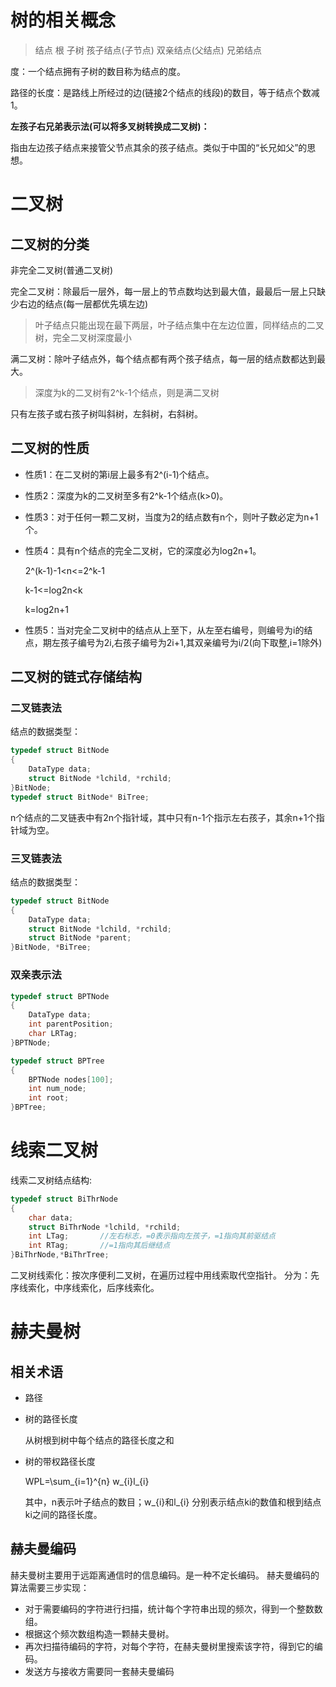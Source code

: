 # 树的相关概念
>结点 根 子树 孩子结点(子节点) 双亲结点(父结点) 兄弟结点

度：一个结点拥有子树的数目称为结点的度。

路径的长度：是路线上所经过的边(链接2个结点的线段)的数目，等于结点个数减1。

**左孩子右兄弟表示法(可以将多叉树转换成二叉树)：**

指由左边孩子结点来接管父节点其余的孩子结点。类似于中国的“长兄如父”的思想。

# 二叉树
## 二叉树的分类
非完全二叉树(普通二叉树)

完全二叉树：除最后一层外，每一层上的节点数均达到最大值，最最后一层上只缺少右边的结点(每一层都优先填左边)
>叶子结点只能出现在最下两层，叶子结点集中在左边位置，同样结点的二叉树，完全二叉树深度最小

满二叉树：除叶子结点外，每个结点都有两个孩子结点，每一层的结点数都达到最大。
>深度为k的二叉树有2^k-1个结点，则是满二叉树

只有左孩子或右孩子树叫斜树，左斜树，右斜树。

## 二叉树的性质
* 性质1：在二叉树的第i层上最多有2^(i-1)个结点。

* 性质2：深度为k的二叉树至多有2^k-1个结点(k>0)。

* 性质3：对于任何一颗二叉树，当度为2的结点数有n个，则叶子数必定为n+1个。

* 性质4：具有n个结点的完全二叉树，它的深度必为log2n+1。

    2^(k-1)-1<n<=2^k-1

    k-1<=log2n<k

    k=log2n+1
* 性质5：当对完全二叉树中的结点从上至下，从左至右编号，则编号为i的结点，期左孩子编号为2i,右孩子编号为2i+1,其双亲编号为i/2(向下取整,i=1除外)

## 二叉树的链式存储结构
### 二叉链表法
结点的数据类型：
```c
typedef struct BitNode
{
    DataType data;
    struct BitNode *lchild, *rchild;
}BitNode;
typedef struct BitNode* BiTree;
```
n个结点的二叉链表中有2n个指针域，其中只有n-1个指示左右孩子，其余n+1个指针域为空。

### 三叉链表法
结点的数据类型：
```c
typedef struct BitNode
{
    DataType data;
    struct BitNode *lchild, *rchild;
    struct BitNode *parent;
}BitNode, *BiTree;
```

### 双亲表示法
```c
typedef struct BPTNode
{
    DataType data;
    int parentPosition;
    char LRTag;
}BPTNode;
```
```c
typedef struct BPTree
{
    BPTNode nodes[100];
    int num_node;
    int root;
}BPTree;
```

# 线索二叉树
线索二叉树结点结构:
```c
typedef struct BiThrNode
{
    char data;
    struct BiThrNode *lchild, *rchild;
    int LTag;       //左右标志，=0表示指向左孩子，=1指向其前驱结点
    int RTag;       //=1指向其后继结点
}BiThrNode,*BiThrTree;
```
二叉树线索化：按次序便利二叉树，在遍历过程中用线索取代空指针。
分为：先序线索化，中序线索化，后序线索化。

# 赫夫曼树
## 相关术语
* 路径
* 树的路径长度

    从树根到树中每个结点的路径长度之和
* 树的带权路径长度

    WPL=\sum_{i=1}^{n} w_{i}l_{i}

    其中，n表示叶子结点的数目；w_{i}和l_{i} 分别表示结点ki的数值和根到结点ki之间的路径长度。

## 赫夫曼编码
赫夫曼树主要用于远距离通信时的信息编码。是一种不定长编码。
赫夫曼编码的算法需要三步实现：
* 对于需要编码的字符进行扫描，统计每个字符串出现的频次，得到一个整数数组。
* 根据这个频次数组构造一颗赫夫曼树。
* 再次扫描待编码的字符，对每个字符，在赫夫曼树里搜索该字符，得到它的编码。
* 发送方与接收方需要同一套赫夫曼编码

